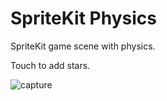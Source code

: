 # SpriteKit Physics

SpriteKit game scene with physics.

Touch to add stars.

![capture](http://labs.jasonsturges.com/swift/labs/spritekit-physics.png)
